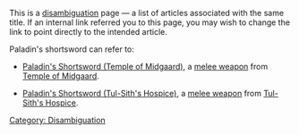 This is a [disambiguation](:Category:_Disambiguation "wikilink") page —
a list of articles associated with the same title. If an internal link
referred you to this page, you may wish to change the link to point
directly to the intended article.

Paladin's shortsword can refer to:

-   [Paladin's Shortsword (Temple of
    Midgaard)](Paladin's_Shortsword_(Temple_of_Midgaard) "wikilink"), a
    [melee weapon](:Category:_Melee_Weapons "wikilink") from [Temple of
    Midgaard](:Category:_Temple_Of_Midgaard "wikilink").

<!-- -->

-   [Paladin's Shortsword (Tul-Sith's
    Hospice)](Paladin's_Shortsword_(Tul-Sith's_Hospice) "wikilink"), a
    [melee weapon](:Category:_Melee_Weapons "wikilink") from [Tul-Sith's
    Hospice](:Category:_Tul-Sith's_Hospice "wikilink").

[Category: Disambiguation](Category:_Disambiguation "wikilink")
